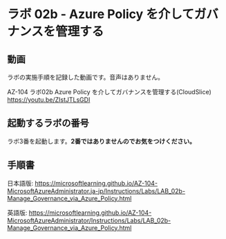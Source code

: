 # ラボ 02b - Azure Policy を介してガバナンスを管理する



## 動画

ラボの実施手順を記録した動画です。音声はありません。

AZ-104 ラボ02b Azure Policy を介してガバナンスを管理する(CloudSlice)
https://youtu.be/ZIstJTLsGDI

## 起動するラボの番号

ラボ3番を起動します。**2番ではありませんのでお気をつけください。**

## 手順書

日本語版:
https://microsoftlearning.github.io/AZ-104-MicrosoftAzureAdministrator.ja-jp/Instructions/Labs/LAB_02b-Manage_Governance_via_Azure_Policy.html

英語版:
https://microsoftlearning.github.io/AZ-104-MicrosoftAzureAdministrator/Instructions/Labs/LAB_02b-Manage_Governance_via_Azure_Policy.html

